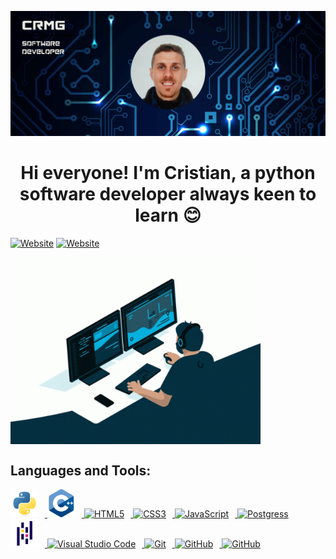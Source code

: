 ![logo](https://github.com/CRMGB/CRMGB/blob/main/media/CRMGBanner.png)
<h1 align="center"> Hi everyone! I'm Cristian, a python software developer always keen to learn 😊 </h1>

[![Website](https://img.shields.io/website?label=CRMG&style=for-the-badge&url=https%3A%2F%2Fcodestackr.com)](https://cristianramon.co.uk)
[![Website](https://img.shields.io/static/v1?message=Linkedin&logo=linkedin&labelColor=5c5c5c&color=1182c3&logoColor=white&label=%20)](https://www.linkedin.com/in/cristian-garcia-972a50108)

<img align="center" alt="coding" width="400" src="/media/coding.gif" />

<h2>Languages and Tools:</h2>
<p align="left">
  <a href="https://www.python.org" target="_blank" rel="noreferrer">
    <img
      src="https://raw.githubusercontent.com/devicons/devicon/master/icons/python/python-original.svg"
      alt="python"
      width="45px"
      style="padding-right: 10px"
    />
  </a>

  <a href="https://www.w3schools.com/cpp/" target="_blank" rel="noreferrer">
    <img
      src="https://raw.githubusercontent.com/devicons/devicon/master/icons/cplusplus/cplusplus-original.svg"
      alt="cplusplus"
      width="45px"
      style="padding-right: 10px"
    />
  </a>
  <a href="https://www.w3.org/html/" target="_blank" rel="noreferrer">
    <img
      alt="HTML5"
      width="45px"
      src="https://cdn.jsdelivr.net/gh/devicons/devicon/icons/html5/html5-original.svg"
      style="padding-right: 10px"
    />
  </a>

  <a href="https://www.w3schools.com/css/" target="_blank" rel="noreferrer">
    <img
      alt="CSS3"
      width="45px"
      src="https://cdn.jsdelivr.net/gh/devicons/devicon/icons/css3/css3-original.svg"
      style="padding-right: 10px"
    />
  </a>

  <a href="https://developer.mozilla.org/en-US/docs/Web/JavaScript" target="_blank" rel="noreferrer">
    <img
      alt="JavaScript"
      width="45px"
      src="https://cdn.jsdelivr.net/gh/devicons/devicon/icons/javascript/javascript-original.svg"
      style="padding-right: 10px"
    />
  </a>

  <a href="https://www.postgresql.org/" target="_blank" rel="noreferrer">
    <img
      alt="Postgress"
      width="45px"
      src="https://wiki.postgresql.org/images/a/a4/PostgreSQL_logo.3colors.svg"
      style="padding-right: 10px"
    />
  </a>

  <a href="https://pandas.pydata.org/" target="_blank" rel="noreferrer">
    <img
      src="https://raw.githubusercontent.com/devicons/devicon/2ae2a900d2f041da66e950e4d48052658d850630/icons/pandas/pandas-original.svg"
      alt="pandas"
      width="45px"
      style="padding-right: 10px"
    />
  </a>

  <a href="https://code.visualstudio.com/" target="_blank" rel="noreferrer">
    <img
      alt="Visual Studio Code"
      width="45px"
      src="https://cdn.jsdelivr.net/gh/devicons/devicon/icons/vscode/vscode-original.svg"
      style="padding-right: 10px"
    />
  </a>

  <a href="https://git-scm.com/book/en/v2/Getting-Started-About-Version-Control" target="_blank" rel="noreferrer">
    <img
      alt="Git"
      width="45px"
      src="https://cdn.jsdelivr.net/gh/devicons/devicon/icons/git/git-original.svg"
      style="padding-right: 10px"
    />
  </a>

  <a href="" target="_blank" rel="noreferrer">
    <img
        alt="GitHub"
        width="45px"
        src="https://user-images.githubusercontent.com/3369400/139447912-e0f43f33-6d9f-45f8-be46-2df5bbc91289.png"
        style="padding-right: 10px"
    />
    </a>

  <a href="" target="_blank" rel="noreferrer">
    <img
        alt="GitHub"
        width="45px"
        src="https://user-images.githubusercontent.com/3369400/139448065-39a229ba-4b06-434b-bc67-616e2ed80c8f.png"
        style="padding-right: 10px"
    />
  </a>
</p>

